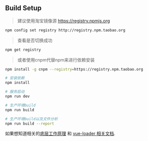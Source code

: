 
## Build Setup

>建议使用淘宝镜像源 https://registry.npmjs.org

``` bash
npm config set registry http://registry.npm.taobao.org
```
>查看是否切换成功


``` bash
npm get registry
```
>或者使用cnpm代替npm来进行依赖安装

``` bash
npm install -g cnpm --registry=https://registry.npm.taobao.org
```

``` bash
# 安装依赖
npm install

# 服务启动
npm run dev

# 生产环境build
npm run build

# 生产环境build以及文件分析
npm run build --report
```

如果想知道相关的[底层工作原理](http://vuejs-templates.github.io/webpack/) 和 [vue-loader 相关文档](http://vuejs.github.io/vue-loader).

